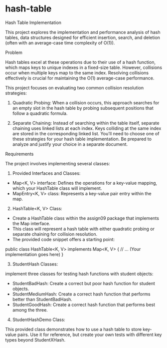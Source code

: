 # hash-table

Hash Table Implementation

This project explores the implementation and performance analysis of hash tables, data structures designed for efficient insertion, search, and deletion (often with an average-case time complexity of O(1)).

Problem

Hash tables excel at these operations due to their use of a hash function, which maps keys to unique indexes in a fixed-size table. However, collisions occur when multiple keys map to the same index. Resolving collisions effectively is crucial for maintaining the O(1) average-case performance.

This project focuses on evaluating two common collision resolution strategies:

1) Quadratic Probing: When a collision occurs, this approach searches for an empty slot in the hash table by probing subsequent positions that follow a quadratic formula.

2) Separate Chaining: Instead of searching within the table itself, separate chaining uses linked lists at each index. Keys colliding at the same index are stored in the corresponding linked list.
You'll need to choose one of these strategies for your hash table implementation. Be prepared to analyze and justify your choice in a separate document.

Requirements

The project involves implementing several classes:

1) Provided Interfaces and Classes:

- Map<K, V> interface: Defines the operations for a key-value mapping, which your HashTable class will implement.
- MapEntry<K, V> class: Represents a key-value pair entry within the map.

2) HashTable<K, V> Class:

- Create a HashTable class within the assign09 package that implements the Map interface.
- This class will represent a hash table with either quadratic probing or separate chaining for collision resolution.
- The provided code snippet offers a starting point:

public class HashTable<K, V> implements Map<K, V> {
    // ... (Your implementation goes here)
}

3) StudentHash Classes:

implement three classes for testing hash functions with student objects:
- StudentBadHash: Create a correct but poor hash function for student objects.
- StudentMediumHash: Create a correct hash function that performs better than StudentBadHash.
- StudentGoodHash: Create a correct hash function that performs best among the three.

4) StudentHashDemo Class:

This provided class demonstrates how to use a hash table to store key-value pairs. Use it for reference, but create your own tests with different key types beyond StudentXHash.
